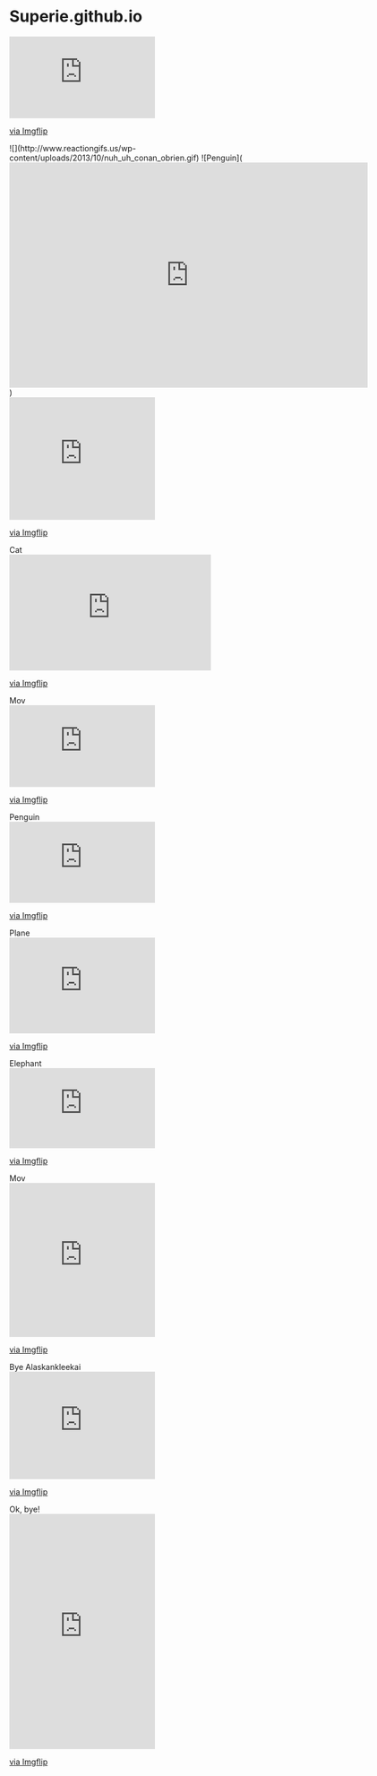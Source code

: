 # Superie.github.io
<div style="width:260px;max-width:100%;"><div style="height:0;padding-bottom:56.15%;position:relative;"><iframe width="260" height="146" style="position:absolute;top:0;left:0;width:100%;height:100%;" frameBorder="0" src="https://imgflip.com/embed/6cdz7n"></iframe></div><p><a href="https://imgflip.com/gif/6cdz7n">via Imgflip</a></p></div>
![](http://www.reactiongifs.us/wp-content/uploads/2013/10/nuh_uh_conan_obrien.gif)
![Penguin](<iframe src='https://gfycat.com/ifr/VelvetyFancyHarrier' frameborder='0' scrolling='no' allowfullscreen width='640' height='402'></iframe>)
<div style="width:260px;max-width:100%;"><div style="height:0;padding-bottom:84.23%;position:relative;"><iframe width="260" height="219" style="position:absolute;top:0;left:0;width:100%;height:100%;" frameBorder="0" src="https://imgflip.com/embed/6cid6l"></iframe></div><p><a href="https://imgflip.com/gif/6cid6l">via Imgflip</a></p></div>
Cat <div style="width:360px;max-width:100%;"><div style="height:0;padding-bottom:57.5%;position:relative;"><iframe width="360" height="207" style="position:absolute;top:0;left:0;width:100%;height:100%;" frameBorder="0" src="https://imgflip.com/embed/6ckyt9"></iframe></div><p><a href="https://imgflip.com/gif/6ckyt9">via Imgflip</a></p></div>
Mov <div style="width:260px;max-width:100%;"><div style="height:0;padding-bottom:56.15%;position:relative;"><iframe width="260" height="146" style="position:absolute;top:0;left:0;width:100%;height:100%;" frameBorder="0" src="https://imgflip.com/embed/6d0okr"></iframe></div><p><a href="https://imgflip.com/gif/6d0okr">via Imgflip</a></p></div>
Penguin <div style="width:260px;max-width:100%;"><div style="height:0;padding-bottom:55.77%;position:relative;"><iframe width="260" height="145" style="position:absolute;top:0;left:0;width:100%;height:100%;" frameBorder="0" src="https://imgflip.com/embed/6d0yoy"></iframe></div><p><a href="https://imgflip.com/gif/6d0yoy">via Imgflip</a></p></div>
Plane <div style="width:260px;max-width:100%;"><div style="height:0;padding-bottom:65.77%;position:relative;"><iframe width="260" height="171" style="position:absolute;top:0;left:0;width:100%;height:100%;" frameBorder="0" src="https://imgflip.com/embed/6d3u4b"></iframe></div><p><a href="https://imgflip.com/gif/6d3u4b">via Imgflip</a></p></div>
Elephant <div style="width:260px;max-width:100%;"><div style="height:0;padding-bottom:55%;position:relative;"><iframe width="260" height="143" style="position:absolute;top:0;left:0;width:100%;height:100%;" frameBorder="0" src="https://imgflip.com/embed/6dpjnk"></iframe></div><p><a href="https://imgflip.com/gif/6dpjnk">via Imgflip</a></p></div>
Mov <div style="width:260px;max-width:100%;"><div style="height:0;padding-bottom:105.77%;position:relative;"><iframe width="260" height="275" style="position:absolute;top:0;left:0;width:100%;height:100%;" frameBorder="0" src="https://imgflip.com/embed/6du249"></iframe></div><p><a href="https://imgflip.com/gif/6du249">via Imgflip</a></p></div>
Bye Alaskankleekai <div style="width:260px;max-width:100%;"><div style="height:0;padding-bottom:73.85%;position:relative;"><iframe width="260" height="192" style="position:absolute;top:0;left:0;width:100%;height:100%;" frameBorder="0" src="https://imgflip.com/embed/6ekoir"></iframe></div><p><a href="https://imgflip.com/gif/6ekoir">via Imgflip</a></p></div>
Ok, bye! <div style="width:260px;max-width:100%;"><div style="height:0;padding-bottom:161.54%;position:relative;"><iframe width="260" height="420" style="position:absolute;top:0;left:0;width:100%;height:100%;" frameBorder="0" src="https://imgflip.com/embed/6ekosl"></iframe></div><p><a href="https://imgflip.com/gif/6ekosl">via Imgflip</a></p></div>
